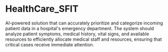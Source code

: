 # HealthCare_SFIT
AI-powered solution that can accurately prioritize and categorize incoming patient data in a hospital's emergency department. The system should analyze patient symptoms, medical history, vital signs, and available resources to efficiently allocate medical staff and resources, ensuring that critical cases receive immediate attention.
